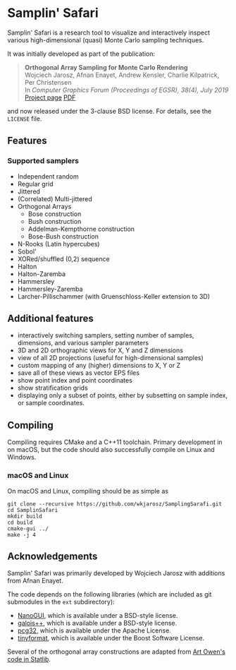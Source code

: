 # Samplin' Safari

Samplin' Safari is a research tool to visualize and interactively inspect various high-dimensional (quasi) Monte Carlo sampling techniques.

It was initially developed as part of the publication:

> **Orthogonal Array Sampling for Monte Carlo Rendering**<br/>
> Wojciech Jarosz, Afnan Enayet, Andrew Kensler, Charlie Kilpatrick, Per Christensen<br/>
> In *Computer Graphics Forum (Proceedings of EGSR), 38(4), July 2019*<br/>
> [Project page](https://cs.dartmouth.edu/~wjarosz/publications/jarosz19orthogonal.html)
> [PDF](https://cs.dartmouth.edu/~wjarosz/publications/jarosz19orthogonal.pdf)

and now released under the 3-clause BSD license. For details, see the ``LICENSE`` file.

## Features

### Supported samplers

* Independent random
* Regular grid
* Jittered
* (Correlated) Multi-jittered
* Orthogonal Arrays
    * Bose construction
    * Bush construction
    * Addelman-Kempthorne construction
    * Bose-Bush construction
* N-Rooks (Latin hypercubes)
* Sobol'
* XORed/shuffled (0,2) sequence
* Halton
* Halton-Zaremba
* Hammersley
* Hammersley-Zaremba
* Larcher-Pillischammer (with Gruenschloss-Keller extension to 3D)

## Additional features
* interactively switching samplers, setting number of samples, dimensions, and various sampler parameters
* 3D and 2D orthographic views for X, Y and Z dimensions
* view of all 2D projections (useful for high-dimensional samples)
* custom mapping of any (higher) dimensions to X, Y or Z
* save all of these views as vector EPS files
* show point index and point coordinates
* show stratification grids
* displaying only a subset of points, either by subsetting on sample index, or sample coordinates.

## Compiling

Compiling requires CMake and a C++11 toolchain. Primary development in on macOS, but the code should also successfully compile on Linux and Windows.

### macOS and Linux

On macOS and Linux, compiling should be as simple as

    git clone --recursive https://github.com/wkjarosz/SamplingSarafi.git
    cd SamplinSafari
    mkdir build
    cd build
    cmake-gui ../
    make -j 4

## Acknowledgements

Samplin' Safari was primarily developed by Wojciech Jarosz with additions from Afnan Enayet.

The code depends on the following libraries (which are included as git submodules in the `ext` subdirectory):

* [NanoGUI](https://github.com/wjakob/nanogui), which is available under a BSD-style license.
* [galois++](https://github.com/wkjarosz/galois), which is available under a BSD-style license.
* [pcg32](https://github.com/wjakob/pcg32), which is available under the Apache License.
* [tinyformat](https://github.com/mitsuba-renderer/tinyformat), which is available under the Boost Software License.

Several of the orthogonal array constructions are adapted from [Art Owen's code in Statlib](http://ftp.uni-bayreuth.de/math/statlib/designs/).
